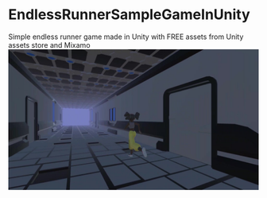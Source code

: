 # EndlessRunnerSampleGameInUnity
Simple endless runner game made in Unity with FREE assets from Unity assets store and Mixamo
<br>
<img src="https://raw.githubusercontent.com/OmarAlesharie/EndlessRunnerSampleGameInUnity/master/EndlessRunnerSampleGame/Assets/Screens/EnlessRunnerSample07.jpg" width = 900>

